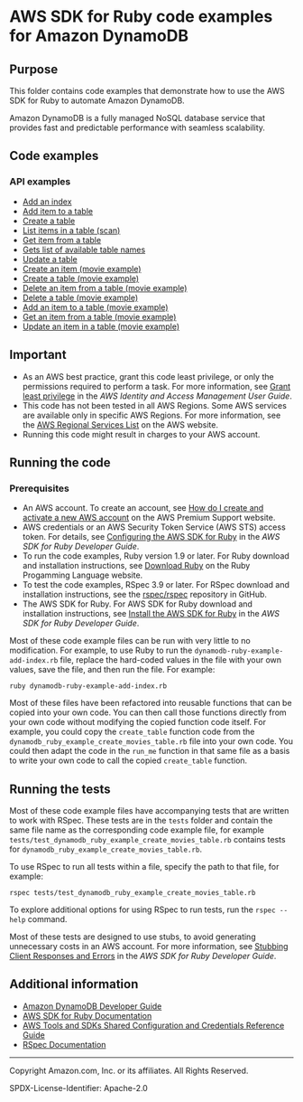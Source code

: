 # AWS SDK for Ruby code examples for Amazon DynamoDB

## Purpose
This folder contains code examples that demonstrate how to use the AWS SDK for Ruby to automate Amazon DynamoDB.

Amazon DynamoDB is a fully managed NoSQL database service that provides fast and predictable 
performance with seamless scalability.

## Code examples 

### API examples
- [Add an index](./dynamodb-ruby-example-add-index.rb)
- [Add item to a table](./dynamodb-ruby-example-add-item-users-table.rb)
- [Create a table](./dynamodb-ruby-example-create-users-table.rb)
- [List items in a table (scan)](./dynamodb-ruby-example-list-50-users-table-items.rb)
- [Get item from a table](./dynamodb-ruby-example-list-item-123456-users-table.rb)
- [Gets list of available table names](./dynamodb-ruby-example-show-tables-names-and-item-count.rb)
- [Update a table](./dynamodb-ruby-example-update-users-table.rb)
- [Create an item (movie example)](./dynamodb_ruby_example_create_movies_item.rb)
- [Create a table (movie example)](./dynamodb_ruby_example_create_movies_table.rb)
- [Delete an item from a table (movie example)](./dynamodb_ruby_example_delete_movies_item.rb)
- [Delete a table (movie example)](./dynamodb_ruby_example_delete_movies_table.rb)
- [Add an item to a table (movie example)](./dynamodb_ruby_example_load_movies.rb)
- [Get an item from a table (movie example)](./dynamodb_ruby_example_read_movies_item.rb)
- [Update an item in a table (movie example)](./dynamodb_ruby_example_update_movies_item.rb)

## Important

- As an AWS best practice, grant this code least privilege, or only the 
  permissions required to perform a task. For more information, see 
  [Grant least privilege](https://docs.aws.amazon.com/IAM/latest/UserGuide/best-practices.html#grant-least-privilege) 
  in the *AWS Identity and Access Management User Guide*.
- This code has not been tested in all AWS Regions. Some AWS services are 
  available only in specific AWS Regions. For more information, see the 
  [AWS Regional Services List](https://aws.amazon.com/about-aws/global-infrastructure/regional-product-services/)
  on the AWS website.
- Running this code might result in charges to your AWS account.

## Running the code

### Prerequisites

- An AWS account. To create an account, see [How do I create and activate a new AWS account](https://aws.amazon.com/premiumsupport/knowledge-center/create-and-activate-aws-account/) on the AWS Premium Support website.
- AWS credentials or an AWS Security Token Service (AWS STS) access token. For details, see 
  [Configuring the AWS SDK for Ruby](https://docs.aws.amazon.com/sdk-for-ruby/v3/developer-guide/setup-config.html) in the 
  *AWS SDK for Ruby Developer Guide*.
- To run the code examples, Ruby version 1.9 or later. For Ruby download and installation instructions, see 
  [Download Ruby](https://www.ruby-lang.org/en/downloads/) on the Ruby Progamming Language website.
- To test the code examples, RSpec 3.9 or later. For RSpec download and installation instructions, see the [rspec/rspec](https://github.com/rspec/rspec) repository in GitHub.
- The AWS SDK for Ruby. For AWS SDK for Ruby download and installation instructions, see 
  [Install the AWS SDK for Ruby](https://docs.aws.amazon.com/sdk-for-ruby/v3/developer-guide/setup-install.html) in the 
  *AWS SDK for Ruby Developer Guide*.
  
Most of these code example files can be run with very little to no modification. For example, to use Ruby to run the `dynamodb-ruby-example-add-index.rb` file, replace the hard-coded values in the file with your own values, save the file, and then run the file. For example:

```
ruby dynamodb-ruby-example-add-index.rb
```

Most of these files have been refactored into reusable functions that can be copied into your own code. You can then call those functions directly from your own code without modifying the copied function code itself. For example, you could copy the `create_table` function code from the `dynamodb_ruby_example_create_movies_table.rb` file into your own code. You could then adapt the code in the `run_me` function in that same file as a basis to write your own code to call the copied `create_table` function.

## Running the tests

Most of these code example files have accompanying tests that are written to work with RSpec. These tests are in the `tests` folder and contain the same file name as the corresponding code example file, for example `tests/test_dynamodb_ruby_example_create_movies_table.rb` contains tests for `dynamodb_ruby_example_create_movies_table.rb`.

To use RSpec to run all tests within a file, specify the path to that file, for example:

```
rspec tests/test_dynamodb_ruby_example_create_movies_table.rb
```

To explore additional options for using RSpec to run tests, run the `rspec --help` command. 

Most of these tests are designed to use stubs, to avoid generating unnecessary costs in an AWS account. For more information, see [Stubbing Client Responses and Errors](https://docs.aws.amazon.com/sdk-for-ruby/v3/developer-guide/stubbing.html) in the *AWS SDK for Ruby Developer Guide*.


## Additional information
- [Amazon DynamoDB Developer Guide](https://docs.aws.amazon.com/amazondynamodb/latest/developerguide)
- [AWS SDK for Ruby Documentation](https://docs.aws.amazon.com/sdk-for-ruby)
- [AWS Tools and SDKs Shared Configuration and Credentials Reference Guide](https://docs.aws.amazon.com/credref/latest/refdocs)
- [RSpec Documentation](https://rspec.info/documentation)

---
Copyright Amazon.com, Inc. or its affiliates. All Rights Reserved.

SPDX-License-Identifier: Apache-2.0
